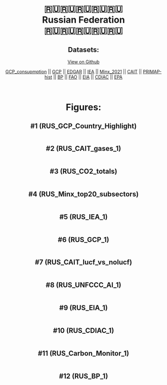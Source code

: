 
<center>
<h1 align="center">
🇷🇺🇷🇺🇷🇺🇷🇺🇷🇺
<br>
Russian Federation
<br>
🇷🇺🇷🇺🇷🇺🇷🇺🇷🇺
</h1>
<h2>Datasets:</h2>
<p><a href="https://github.com/dquintani/GreenhouseData/tree/master/country_data/RUS_Russian Federation/data">View on Github</a>
<br></p><p><a href="data/RUS_GCP_consupmption.csv">GCP_consupmption</a> || <a href="data/RUS_GCP.csv">GCP</a> || <a href="data/RUS_EDGAR.csv">EDGAR</a> || <a href="data/RUS_IEA.csv">IEA</a> || <a href="data/RUS_Minx_2021.csv">Minx_2021</a> || <a href="data/RUS_CAIT.csv">CAIT</a> || <a href="data/RUS_PRIMAP-hist.csv">PRIMAP-hist</a> || <a href="data/RUS_BP.csv">BP</a> || <a href="data/RUS_FAO.csv">FAO</a> || <a href="data/RUS_EIA.csv">EIA</a> || <a href="data/RUS_CDIAC.csv">CDIAC</a> || <a href="data/RUS_EPA.csv">EPA</a></p><p><br></p>
<h1>Figures:</h1><h2>#1 (RUS_GCP_Country_Highlight)</h2>
<p><img alt="" src="figures/RUS_GCP_Country_Highlight.png" /></p><h2>#2 (RUS_CAIT_gases_1)</h2>
<p><img alt="" src="figures/RUS_CAIT_gases_1.png" /></p><h2>#3 (RUS_CO2_totals)</h2>
<p><img alt="" src="figures/RUS_CO2_totals.png" /></p><h2>#4 (RUS_Minx_top20_subsectors)</h2>
<p><img alt="" src="figures/RUS_Minx_top20_subsectors.png" /></p><h2>#5 (RUS_IEA_1)</h2>
<p><img alt="" src="figures/RUS_IEA_1.png" /></p><h2>#6 (RUS_GCP_1)</h2>
<p><img alt="" src="figures/RUS_GCP_1.png" /></p><h2>#7 (RUS_CAIT_lucf_vs_nolucf)</h2>
<p><img alt="" src="figures/RUS_CAIT_lucf_vs_nolucf.png" /></p><h2>#8 (RUS_UNFCCC_AI_1)</h2>
<p><img alt="" src="figures/RUS_UNFCCC_AI_1.png" /></p><h2>#9 (RUS_EIA_1)</h2>
<p><img alt="" src="figures/RUS_EIA_1.png" /></p><h2>#10 (RUS_CDIAC_1)</h2>
<p><img alt="" src="figures/RUS_CDIAC_1.png" /></p><h2>#11 (RUS_Carbon_Monitor_1)</h2>
<p><img alt="" src="figures/RUS_Carbon_Monitor_1.png" /></p><h2>#12 (RUS_BP_1)</h2>
<p><img alt="" src="figures/RUS_BP_1.png" /></p>